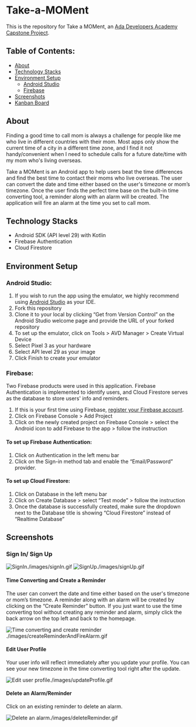 # Take-a-MOMent

This is the repository for Take a MOMent, an [Ada Developers Academy Capstone Project](https://github.com/Ada-C13/capstone).

## Table of Contents:
* [About](#about)
* [Technology Stacks](#technology-stacks)
* [Environment Setup](#environment-setup)
  * [Android Studio](#android-studio)
  * [Firebase](#firebase)
* [Screenshots](#screenshots)
* [Kanban Board](https://video-store-api.atlassian.net/secure/RapidBoard.jspa?rapidView=3&projectKey=MOM)
 

## About
Finding a good time to call mom is always a challenge for people like me who live in different countries with their mom. Most apps only show the current time of a city in a different time zone, and I find it not handy/convenient when I need to schedule calls for a future date/time with my mom who's living overseas.

Take a MOMent is an Android app to help users beat the time differences and find the best time to contact their moms who live overseas. The user can convert the date and time either based on the user's timezone or mom’s timezone. Once the user finds the perfect time base on the built-in time converting tool, a reminder along with an alarm will be created. The application will fire an alarm at the time you set to call mom.


## Technology Stacks
* Android SDK (API level 29) with Kotlin
* Firebase Authentication
* Cloud Firestore


## Environment Setup
### Android Studio: 
1. If you wish to run the app using the emulator, we highly recommend using [Android Studio](https://developer.android.com/studio) as your IDE. 
2. Fork this repository
3. Clone it to your local by clicking “Get from Version Control” on the Android Studio welcome page and provide the URL of your forked repository
4. To set up the emulator, click on Tools > AVD Manager > Create Virtual Device
5. Select Pixel 3 as your hardware
6. Select API level 29 as your image
7. Click Finish to create your emulator
### Firebase:
Two Firebase products were used in this application. Firebase Authentication is implemented to identify users, and Cloud Firestore serves as the database to store users' info and reminders. 
1. If this is your first time using Firebase, [register your Firebase account](https://firebase.google.com/?gclid=EAIaIQobChMI2_fjwf3e6gIVchh9Ch0OQAlIEAAYASAAEgIxyvD_BwE).
2. Click on Firebase Console > Add Project
3. Click on the newly created project on Firebase Console > select the Android icon to add Firebase to the app > follow the instruction 
#### To set up Firebase Authentication:
1. Click on Authentication in the left menu bar
2. Click on the Sign-in method tab and enable the “Email/Password” provider.
#### To set up Cloud Firestore:
1. Click on Database in the left menu bar
2. Click on Create Database > select “Test mode” > follow the instruction
3. Once the database is successfully created, make sure the dropdown next to the Database title is showing “Cloud Firestore” instead of “Realtime Database”
 
## Screenshots
### Sign In/ Sign Up
![SignIn]()./images/signIn.gif
![SignUp]()./images/signUp.gif

#### Time Converting and Create a Reminder
The user can convert the date and time either based on the user's timezone or mom’s timezone. A reminder along with an alarm will be created by clicking on the “Create Reminder” button. If you just want to use the time converting tool without creating any reminder and alarm, simply click the back arrow on the top left and back to the homepage.

![Time converting and create reminder]()./images/createReminderAndFireAlarm.gif

#### Edit User Profile
Your user info will reflect immediately after you update your profile. You can see your new timezone in the time converting tool right after the update.

![Edit user profile]()./images/updateProfile.gif

#### Delete an Alarm/Reminder
Click on an existing reminder to delete an alarm.

![Delete an alarm]()./images/deleteReminder.gif

